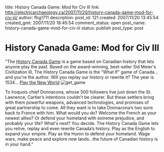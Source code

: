 title: History Canada Game: Mod for Civ III
link: http://electricarchaeology.ca/2007/11/20/history-canada-game-mod-for-civ-iii/
author: fhg1711
description: 
post_id: 121
created: 2007/11/20 13:45:54
created_gmt: 2007/11/20 18:45:54
comment_status: open
post_name: history-canada-game-mod-for-civ-iii
status: publish
post_type: post

# History Canada Game: Mod for Civ III

"The [History Canada Game](http://www.historicanada.com/) is a game based on Canadian history that lets anyone play the past. Based on the award-winning, best-seller Sid Meier's Civilization III, The History Canada Game is the "What If" game of Canada... and you're the author. Will you replay our history or rewrite it? The year is 1534... [Play the New World](http://www.historicanada.com/page.php?sid=42) ![get_game](http://www.historicanada.com/images/horse.jpg)

To Iroquois chief Donnacona, whose 500 followers live just down the St. Lawrence, Cartier’s intentions couldn’t be clearer. But these settlers bring with them powerful weapons, advanced technologies, and promises of great partnership to come. All they want is to take Donnacona’s two sons back to France with him. What would you do? Welcome the French as your newest allies? Or defend your homeland with extreme prejudice, and probably your life? What's next? You decide. The History Canada Game lets you relive, replay and even rewrite Canada’s history. Play as the English to expand your empire. Play as the Huron to defend your homeland. Wage wars, make peace and explore new lands...the future of Canadian history is in your hand."